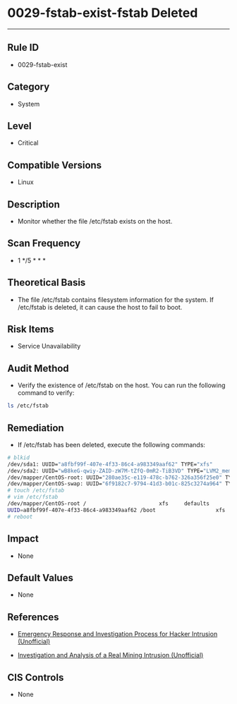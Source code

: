 # 0029-fstab-exist-fstab Deleted
---

## Rule ID

- 0029-fstab-exist


## Category

- System


## Level

- Critical


## Compatible Versions

- Linux


## Description

- Monitor whether the file /etc/fstab exists on the host.


## Scan Frequency

- 1 */5 * * *


## Theoretical Basis

- The file /etc/fstab contains filesystem information for the system. If /etc/fstab is deleted, it can cause the host to fail to boot.


## Risk Items

- Service Unavailability


## Audit Method

- Verify the existence of /etc/fstab on the host. You can run the following command to verify:

```bash
ls /etc/fstab
```


## Remediation

- If /etc/fstab has been deleted, execute the following commands:

```bash
# blkid
/dev/sda1: UUID="a8fbf99f-407e-4f33-86c4-a983349aaf62" TYPE="xfs"
/dev/sda2: UUID="wB8keG-qwiy-ZAID-zW7M-tZfQ-0mR2-TiB3VD" TYPE="LVM2_member"
/dev/mapper/CentOS-root: UUID="280ae35c-e119-478c-b762-326a356f25e0" TYPE="xfs"
/dev/mapper/CentOS-swap: UUID="6f9182c7-9794-41d3-b01c-825c3274a964" TYPE="swap"
# touch /etc/fstab
# vim /etc/fstab
/dev/mapper/CentOS-root /                       xfs     defaults        0 0
UUID=a8fbf99f-407e-4f33-86c4-a983349aaf62 /boot                   xfs     defaults        0 0
# reboot
```


## Impact

- None


## Default Values

- None


## References

- [Emergency Response and Investigation Process for Hacker Intrusion (Unofficial)](https://www.sohu.com/a/236820450_99899618)

- [Investigation and Analysis of a Real Mining Intrusion (Unofficial)](https://www.cnblogs.com/zsl-find/articles/11688640.html)


## CIS Controls

- None